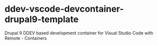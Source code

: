 # ddev-vscode-devcontainer-drupal9-template
Drupal 9 DDEV based development container for Visual Studio Code with Remote - Containers
